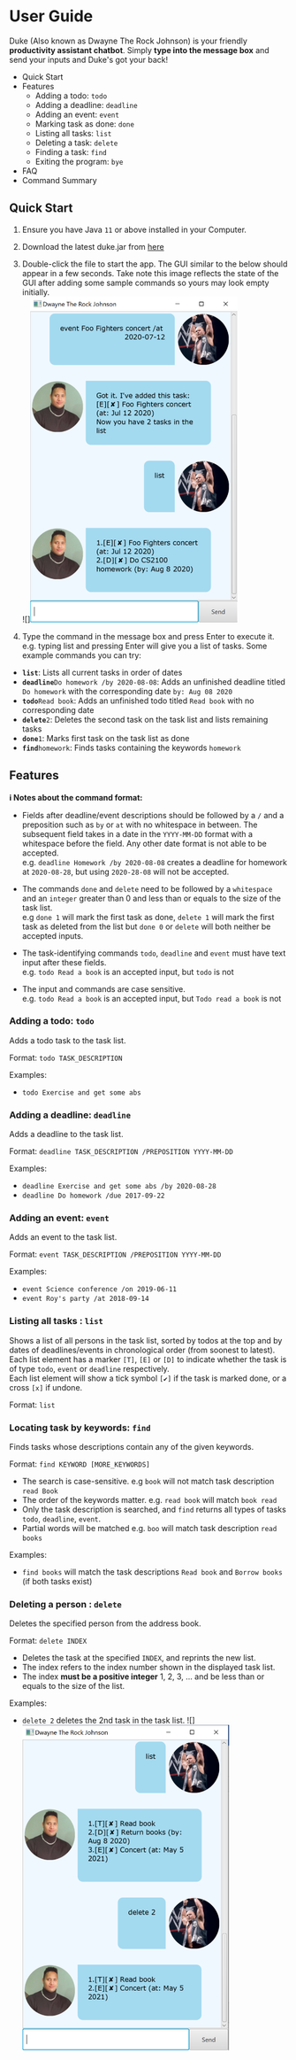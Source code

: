 # User Guide

Duke (Also known as Dwayne The Rock Johnson) is your friendly **productivity assistant chatbot**. Simply **type into the message box** and send your inputs and Duke's got your back!

* Quick Start
* Features
  * Adding a todo: `todo`
  * Adding a deadline: `deadline`
  * Adding an event: `event`
  * Marking task as done: `done`
  * Listing all tasks: `list`
  * Deleting a task: `delete`
  * Finding a task: `find`
  * Exiting the program: `bye`
* FAQ
* Command Summary


## Quick Start

1. Ensure you have Java `11` or above installed in your Computer.

1. Download the latest duke.jar from [here](https://github.com/nicholas-gcc/ip/releases/download/A-Release/duke.jar)

1. Double-click the file to start the app. The GUI similar to the below should appear in a few seconds. Take note this image reflects the state of the GUI after adding some sample commands so yours may look empty initially.<br>
![]<img src="/docs/Ui.png" width="374.5" height="588">

1. Type the command in the message box and press Enter to execute it. e.g. typing list and pressing Enter will give you a list of tasks.
Some example commands you can try:

* **`list`**: Lists all current tasks in order of dates
* **`deadline`**`Do homework /by 2020-08-08`: Adds an unfinished deadline titled `Do homework` with the corresponding date `by: Aug 08 2020`
* **`todo`**`Read book`: Adds an unfinished todo titled `Read book` with no corresponding date
* **`delete`**`2`: Deletes the second task on the task list and lists remaining tasks
* **`done`**`1`: Marks first task on the task list as done
* **`find`**`homework`: Finds tasks containing the keywords `homework`

## Features 

<div markdown="block" class="alert alert-info">

**:information_source: Notes about the command format:**<br>

* Fields after deadline/event descriptions should be followed by a `/` and a preposition such as `by` or `at` with no whitespace in between. The subsequent field takes in a date in the `YYYY-MM-DD` format with a whitespace before the field. Any other date format is not able to be accepted.<br> 
e.g. `deadline Homework /by 2020-08-08` creates a deadline for homework at `2020-08-28`, but using `2020-28-08` will not be accepted.  

* The commands `done` and `delete` need to be followed by a `whitespace` and an `integer` greater than 0 and less than or equals to the size of the task list.<br>
  e.g `done 1` will mark the first task as done, `delete 1` will mark the first task as deleted from the list but `done 0` or `delete` will both neither be accepted inputs.

* The task-identifying commands `todo`, `deadline` and `event` must have text input after these fields.<br>
e.g. `todo Read a book` is an accepted input, but `todo` is not

* The input and commands are case sensitive.<br>
e.g. `todo Read a book` is an accepted input, but `Todo read a book` is not

</div>

### Adding a todo: `todo`

Adds a todo task to the task list.

Format: `todo TASK_DESCRIPTION`

Examples:
* `todo Exercise and get some abs`

### Adding a deadline: `deadline`

Adds a deadline to the task list.

Format: `deadline TASK_DESCRIPTION /PREPOSITION YYYY-MM-DD`

Examples:
* `deadline Exercise and get some abs /by 2020-08-28`
* `deadline Do homework /due 2017-09-22`

### Adding an event: `event`

Adds an event to the task list.

Format: `event TASK_DESCRIPTION /PREPOSITION YYYY-MM-DD`

Examples:
* `event Science conference /on 2019-06-11`
* `event Roy's party /at 2018-09-14`

### Listing all tasks : `list`

Shows a list of all persons in the task list, sorted by todos at the top and by dates of deadlines/events in chronological order (from soonest to latest).<br>
Each list element has a marker `[T]`, `[E]` or `[D]` to indicate whether the task is of type `todo`, `event` or `deadline` respectively.<br>
Each list element will show a tick symbol `[✔]` if the task is marked done, or a cross `[x]` if undone.

Format: `list`

### Locating task by keywords: `find`

Finds tasks whose descriptions contain any of the given keywords.

Format: `find KEYWORD [MORE_KEYWORDS]`

* The search is case-sensitive. e.g `book` will not match task description `read Book`
* The order of the keywords matter. e.g. `read book` will match `book read`
* Only the task description is searched, and `find` returns all types of tasks `todo`, `deadline`, `event`.
* Partial words will be matched e.g. `boo` will match task description `read books`

Examples:
* `find books` will match the task descriptions `Read book` and `Borrow books` (if both tasks exist)

### Deleting a person : `delete`

Deletes the specified person from the address book.

Format: `delete INDEX`

* Deletes the task at the specified `INDEX`, and reprints the new list.
* The index refers to the index number shown in the displayed task list.
* The index **must be a positive integer** 1, 2, 3, …​ and be less than or equals to the size of the list.

Examples:
* `delete 2` deletes the 2nd task in the task list.
![]<img src="/docs/DeleteExample.PNG" width="374.5" height="588">
